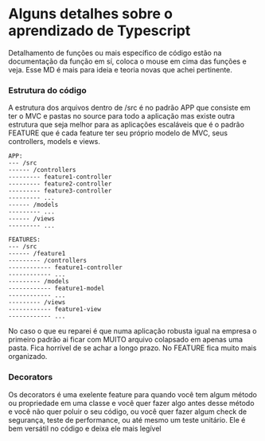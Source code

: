 # Alguns detalhes sobre o aprendizado de Typescript

Detalhamento de funções ou mais específico de código estão na documentação da função em sí, coloca o mouse em cima das funções e veja.
Esse MD é mais para ideia e teoria novas que achei pertinente.
 
### Estrutura do código

A estrutura dos arquivos dentro de /src é no padrão APP que consiste em ter o MVC e pastas no source para todo
a aplicação mas existe outra estrutura que seja melhor para as aplicações escaláveis que é o padrão FEATURE que é
cada feature ter seu próprio modelo de MVC, seus controllers, models e views. 

    APP:
    --- /src
    ------ /controllers
    --------- feature1-controller
    --------- feature2-controller
    --------- feature3-controller
    --------- ...
    ------ /models
    --------- ...
    ------ /views
    --------- ...

    FEATURES:
    --- /src
    ------ /feature1
    --------- /controllers
    ------------ feature1-controller
    ------------ ...
    --------- /models
    ------------ feature1-model
    ------------ ...
    --------- /views
    ------------ feature1-view
    ------------ ...

No caso o que eu reparei é que numa aplicação robusta igual na empresa o primeiro padrão 
ai ficar com MUITO arquivo colapsado em apenas uma pasta. Fica horrível de se achar a longo prazo. No FEATURE fica muito mais organizado.

### Decorators

Os decorators é uma exelente feature para quando você tem algum método ou propriedade em uma classe e você quer
fazer algo antes desse método e você não quer poluir o seu código, ou você quer fazer algum check de segurança,
teste de performance, ou até mesmo um teste unitário.
Ele é bem versátil no código e deixa ele mais legível

